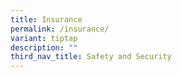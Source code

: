 ```yaml
---
title: Insurance
permalink: /insurance/
variant: tiptap
description: ""
third_nav_title: Safety and Security
---
```

